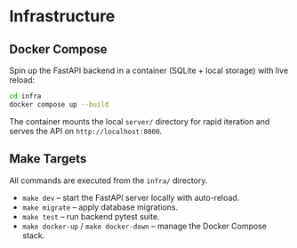 # Infrastructure

## Docker Compose
Spin up the FastAPI backend in a container (SQLite + local storage) with live reload:

```bash
cd infra
docker compose up --build
```

The container mounts the local `server/` directory for rapid iteration and serves the API on `http://localhost:8000`.

## Make Targets
All commands are executed from the `infra/` directory.

- `make dev` – start the FastAPI server locally with auto-reload.
- `make migrate` – apply database migrations.
- `make test` – run backend pytest suite.
- `make docker-up` / `make docker-down` – manage the Docker Compose stack.
